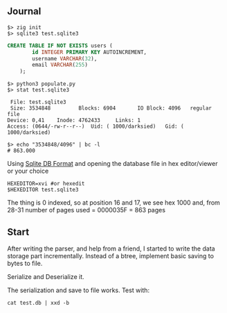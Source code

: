## Journal

```shell
$> zig init
$> sqlite3 test.sqlite3
```

```sql
CREATE TABLE IF NOT EXISTS users (
        id INTEGER PRIMARY KEY AUTOINCREMENT,
        username VARCHAR(32),
        email VARCHAR(255)
    );

```

```shell
$> python3 populate.py
$> stat test.sqlite3

 File: test.sqlite3
 Size: 3534848         Blocks: 6904       IO Block: 4096   regular file
Device: 0,41    Inode: 4762433     Links: 1
Access: (0644/-rw-r--r--)  Uid: ( 1000/darksied)   Gid: ( 1000/darksied)
```

```shell
$> echo "3534848/4096" | bc -l
# 863.000
```

Using [Sqlite DB Format](https://www.sqlite.org/fileformat.html) and opening
the database file in hex editor/viewer or your choice

```shell
HEXEDITOR=xvi #or hexedit
$HEXEDITOR test.sqlite3
```

The thing is 0 indexed, so at position 16 and 17, we see hex 1000 and,
from 28-31 number of pages used = 0000035F = 863 pages

## Start

After writing the parser, and help from a friend, I started to write the data storage part incrementally.
Instead of a btree, implement basic saving to bytes to file.

Serialize and Deserialize it.

The serialization and save to file works. Test with:

```shell
cat test.db | xxd -b
```
